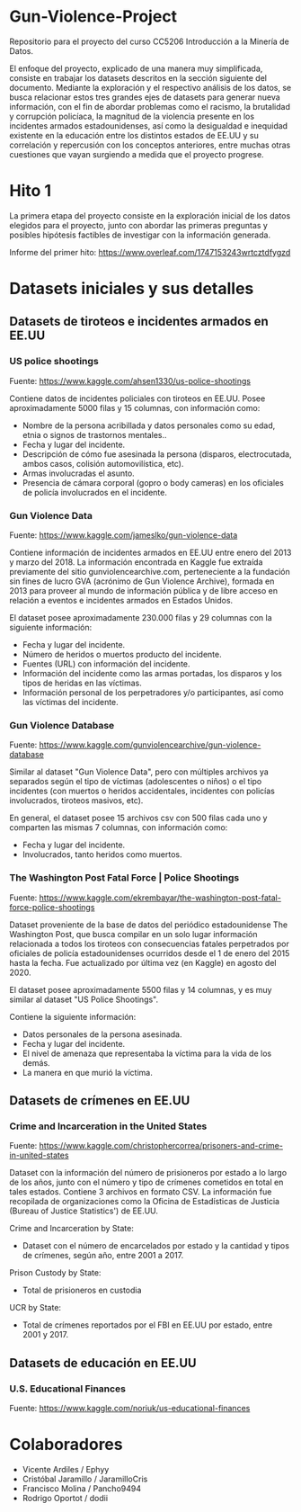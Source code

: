 # Gun-Violence-Project
Repositorio para el proyecto del curso CC5206 Introducción a la Minería de Datos.

El enfoque del proyecto, explicado de una manera muy simplificada, consiste en trabajar los datasets
descritos en la sección siguiente del documento. 
Mediante la exploración y el respectivo análisis de los datos, 
se busca relacionar estos tres grandes ejes de datasets para generar nueva información, con el fin de abordar problemas 
como el racismo, la brutalidad y corrupción policíaca, la magnitud de la violencia presente
en los incidentes armados estadounidenses, así como la desigualdad e inequidad existente en la educación entre los distintos estados 
de EE.UU y su correlación y repercusión con los conceptos anteriores, entre muchas otras cuestiones que vayan surgiendo a 
medida que el proyecto progrese.

# Hito 1
La primera etapa del proyecto consiste en la exploración inicial de los datos elegidos para el proyecto, junto con abordar
las primeras preguntas y posibles hipótesis factibles de investigar con la información generada.

Informe del primer hito:
https://www.overleaf.com/1747153243wrtcztdfygzd

# Datasets iniciales y sus detalles

## Datasets de tiroteos e incidentes armados en EE.UU

### US police shootings
Fuente: https://www.kaggle.com/ahsen1330/us-police-shootings

Contiene datos de incidentes policiales con tiroteos en EE.UU.
Posee aproximadamente 5000 filas y 15 columnas, con información como:
- Nombre de la persona acribillada y datos personales como su edad, etnia o signos de trastornos mentales..
- Fecha y lugar del incidente.
- Descripción de cómo fue asesinada la persona (disparos, electrocutada, ambos casos, colisión automovilística, etc).
- Armas involucradas el asunto.
- Presencia de cámara corporal (gopro o body cameras) en los oficiales de policía involucrados en el incidente.

### Gun Violence Data
Fuente: https://www.kaggle.com/jameslko/gun-violence-data

Contiene información de incidentes armados en EE.UU entre enero del 2013 y marzo del 2018. La información encontrada en Kaggle 
fue extraída previamente del sitio gunviolencearchive.com, perteneciente a la fundación sin fines de lucro GVA (acrónimo de Gun 
Violence Archive), formada en 2013 para proveer al mundo de información pública y de libre acceso en relación a eventos e incidentes
armados en Estados Unidos.

El dataset posee aproximadamente 230.000 filas y 29 columnas con la siguiente información:
- Fecha y lugar del incidente.
- Número de heridos o muertos producto del incidente.
- Fuentes (URL) con información del incidente.
- Información del incidente como las armas portadas, los disparos y los tipos de heridas en las víctimas.
- Información personal de los perpetradores y/o participantes, así como las víctimas del incidente.

### Gun Violence Database
Fuente: https://www.kaggle.com/gunviolencearchive/gun-violence-database

Similar al dataset "Gun Violence Data", pero con múltiples archivos ya separados según el tipo de víctimas (adolescentes o niños)
o el tipo incidentes (con muertos o heridos accidentales, incidentes con policías involucrados, tiroteos masivos, etc).

En general, el dataset posee 15 archivos csv con 500 filas cada uno y comparten las mismas 7 columnas, con información como:
- Fecha y lugar del incidente.
- Involucrados, tanto heridos como muertos.

### The Washington Post Fatal Force | Police Shootings
Fuente: https://www.kaggle.com/ekrembayar/the-washington-post-fatal-force-police-shootings

Dataset proveniente de la base de datos del periódico estadounidense The Washington Post, que busca compilar en un solo lugar 
información relacionada a todos los tiroteos con consecuencias fatales perpetrados por oficiales de policía estadounidenses
ocurridos desde el 1 de enero del 2015 hasta la fecha. Fue actualizado por última vez (en Kaggle) en agosto del 2020.

El dataset posee aproximadamente 5500 filas y 14 columnas, y es muy similar al dataset "US Police Shootings".

Contiene la siguiente información:
- Datos personales de la persona asesinada.
- Fecha y lugar del incidente.
- El nivel de amenaza que representaba la víctima para la vida de los demás.
- La manera en que murió la víctima.

## Datasets de crímenes en EE.UU

### Crime and Incarceration in the United States
Fuente: https://www.kaggle.com/christophercorrea/prisoners-and-crime-in-united-states

Dataset con la información del número de prisioneros por estado a lo largo de los años, junto con el número y tipo
de crímenes cometidos en total en tales estados. Contiene 3 archivos en formato CSV. La información fue recopilada de
organizaciones como la Oficina de Estadísticas de Justicia (Bureau of Justice Statistics') de EE.UU.

Crime and Incarceration by State:
- Dataset con el número de encarcelados por estado y la cantidad y tipos de crímenes, según año, entre 2001 a 2017.

Prison Custody by State:
- Total de prisioneros en custodia

UCR by State:
- Total de crímenes reportados por el FBI en EE.UU por estado, entre 2001 y 2017.

## Datasets de educación en EE.UU

### U.S. Educational Finances
Fuente: https://www.kaggle.com/noriuk/us-educational-finances


# Colaboradores
- Vicente Ardiles / Ephyy
- Cristóbal Jaramillo / JaramilloCris
- Francisco Molina / Pancho9494
- Rodrigo Oportot / dodii
